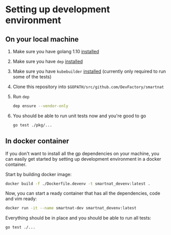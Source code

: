 # Setting up development environment

## On your local machine

1. Make sure you have golang 1.10 [installed](https://golang.org/doc/install#download)
1. Make sure you have `dep` [installed](https://github.com/golang/dep)
1. Make sure you have `kubebuilder` [installed](https://book.kubebuilder.io/getting_started/installation_and_setup.html) (currently only required to run some of the tests)
1. Clone this repository into `$GOPATH/src/github.com/DevFactory/smartnat`
1. Run `dep`

   ```bash
   dep ensure --vendor-only
   ```

1. You should be able to run unit tests now and you're good to go

   ```bash
   go test ./pkg/...
   ```

## In docker container

If you don't want to install all the gp dependencies on your machine, you can easily get started by setting up development environment in a docker container.

Start by building docker image:

```bash
docker build -f ./Dockerfile.devenv -t smartnat_devenv:latest .
```

Now, you can start a ready container that has all the dependencies, code and vim ready:

```bash
docker run -it --name smartnat-dev smartnat_devenv:latest
```

Everything should be in place and you should be able to run all tests:

```bash
go test ./...
```
